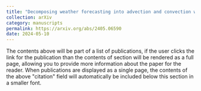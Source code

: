 ```yaml
---
title: "Decomposing weather forecasting into advection and convection with neural networks"
collection: arXiv
category: manuscripts
permalink: https://arxiv.org/abs/2405.06590
date: 2024-05-10
---
```


The contents above will be part of a list of publications, if the user clicks the link for the publication than the contents of section will be rendered as a full page, allowing you to provide more information about the paper for the reader. When publications are displayed as a single page, the contents of the above "citation" field will automatically be included below this section in a smaller font.
